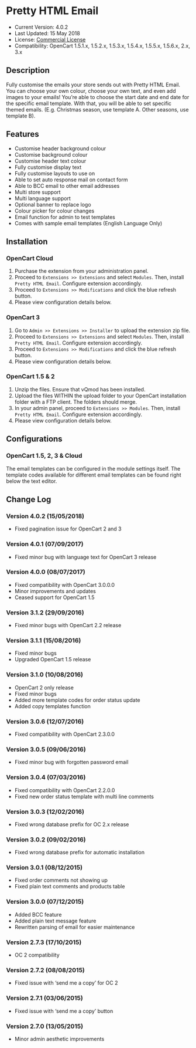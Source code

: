 # Pretty HTML Email

* Current Version: 4.0.2
* Last Updated: 15 May 2018
* License: [Commercial License][1]
* Compatibility: OpenCart 1.5.1.x, 1.5.2.x, 1.5.3.x, 1.5.4.x, 1.5.5.x, 1.5.6.x, 2.x, 3.x


[1]: https://www.marketinsg.com/usage-license

## Description

Fully customise the emails your store sends out with Pretty HTML Email. You can choose your own colour, choose your own text, and even add images to your emails! You’re able to choose the start date and end date for the specific email template. With that, you will be able to set specific themed emails. (E.g. Christmas season, use template A. Other seasons, use template B).

## Features

* Customise header background colour
* Customise background colour
* Customise header text colour
* Fully customise display text
* Fully customise layouts to use on
* Able to set auto response mail on contact form
* Able to BCC email to other email addresses
* Multi store support
* Multi language support
* Optional banner to replace logo
* Colour picker for colour changes
* Email function for admin to test templates
* Comes with sample email templates (English Language Only)

## Installation

### OpenCart Cloud

1. Purchase the extension from your administration panel.
2. Proceed to `Extensions >> Extensions` and select `Modules`. Then, install `Pretty HTML Email`. Configure extension accordingly.
3. Proceed to `Extensions >> Modifications` and click the blue refresh button.
4. Please view configuration details below.

### OpenCart 3

1. Go to `Admin >> Extensions >> Installer` to upload the extension zip file.
2. Proceed to `Extensions >> Extensions` and select `Modules`. Then, install `Pretty HTML Email`. Configure extension accordingly.
3. Proceed to `Extensions >> Modifications` and click the blue refresh button.
4. Please view configuration details below.

### OpenCart 1.5 & 2

1. Unzip the files. Ensure that vQmod has been installed.
2. Upload the files WITHIN the upload folder to your OpenCart installation folder with a FTP client. The folders should merge.
3. In your admin panel, proceed to `Extensions >> Modules`. Then, install `Pretty HTML Email`. Configure extension accordingly.
4. Please view configuration details below.

## Configurations

### OpenCart 1.5, 2, 3 & Cloud

The email templates can be configured in the module settings itself. The template codes available for different email templates can be found right below the text editor.

## Change Log

### Version 4.0.2 (15/05/2018)
* Fixed pagination issue for OpenCart 2 and 3
### Version 4.0.1 (07/09/2017)
* Fixed minor bug with language text for OpenCart 3 release
### Version 4.0.0 (08/07/2017)
* Fixed compatibility with OpenCart 3.0.0.0
* Minor improvements and updates
* Ceased support for OpenCart 1.5
### Version 3.1.2 (29/09/2016)
* Fixed minor bugs with OpenCart 2.2 release
### Version 3.1.1 (15/08/2016)
* Fixed minor bugs
* Upgraded OpenCart 1.5  release
### Version 3.1.0 (10/08/2016)
* OpenCart 2 only release
* Fixed minor bugs
* Added more template codes for order status update
* Added copy templates function
### Version 3.0.6 (12/07/2016)
* Fixed compatibility with OpenCart 2.3.0.0
### Version 3.0.5 (09/06/2016)
* Fixed minor bug with forgotten password email
### Version 3.0.4 (07/03/2016)
* Fixed compatibility with OpenCart 2.2.0.0
* Fixed new order status template with multi line comments
### Version 3.0.3 (12/02/2016)
* Fixed wrong database prefix for OC 2.x release
### Version 3.0.2 (09/02/2016)
* Fixed wrong database prefix for automatic installation
### Version 3.0.1 (08/12/2015)
* Fixed order comments not showing up
* Fixed plain text comments and products table
### Version 3.0.0 (07/12/2015)
* Added BCC feature
* Added plain text message feature
* Rewritten parsing of email for easier maintenance
### Version 2.7.3 (17/10/2015)
* OC 2 compatibility
### Version 2.7.2 (08/08/2015)
* Fixed issue with ‘send me a copy’ for OC 2
### Version 2.7.1 (03/06/2015)
* Fixed issue with ‘send me a copy’ button
### Version 2.7.0 (13/05/2015)
* Minor admin aesthetic improvements